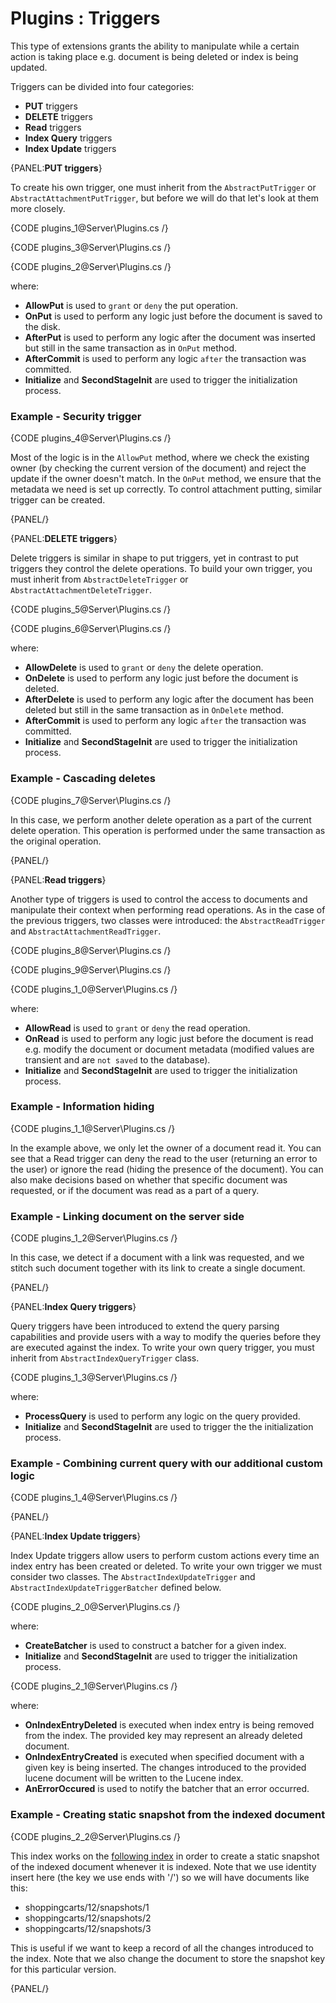 # Plugins : Triggers

This type of extensions grants the ability to manipulate while a certain action is taking place e.g. document is being deleted or index is being updated.

Triggers can be divided into four categories:    
* **PUT** triggers   
* **DELETE** triggers  
* **Read** triggers   
* **Index Query** triggers   
* **Index Update** triggers    

{PANEL:**PUT triggers**}

To create his own trigger, one must inherit from the `AbstractPutTrigger` or `AbstractAttachmentPutTrigger`, but before we will do that let's look at them more closely.

{CODE plugins_1@Server\Plugins.cs /}

{CODE plugins_3@Server\Plugins.cs /}

{CODE plugins_2@Server\Plugins.cs /}

where:   
* **AllowPut** is used to `grant` or `deny` the put operation.   
* **OnPut** is used to perform any logic just before the document is saved to the disk.   
* **AfterPut** is used to perform any logic after the document was inserted but still in the same transaction as in `OnPut` method.   
* **AfterCommit** is used to perform any logic `after` the transaction was committed.    
* **Initialize** and **SecondStageInit** are used to trigger the initialization process.   

### Example - Security trigger

{CODE plugins_4@Server\Plugins.cs /}

Most of the logic is in the `AllowPut` method, where we check the existing owner (by checking the current version of the document) and reject the update if the owner doesn't match.
In the `OnPut` method, we ensure that the metadata we need is set up correctly. To control attachment putting, similar trigger can be created.

{PANEL/}

{PANEL:**DELETE triggers**}

Delete triggers is similar in shape to put triggers, yet in contrast to put triggers they control the delete operations. To build your own trigger, you must inherit from `AbstractDeleteTrigger` or `AbstractAttachmentDeleteTrigger`.

{CODE plugins_5@Server\Plugins.cs /}

{CODE plugins_6@Server\Plugins.cs /}

where:   
* **AllowDelete** is used to `grant` or `deny` the delete operation.   
* **OnDelete** is used to perform any logic just before the document is deleted.   
* **AfterDelete** is used to perform any logic after the document has been deleted but still in the same transaction as in `OnDelete` method.   
* **AfterCommit** is used to perform any logic `after` the transaction was committed.    
* **Initialize** and **SecondStageInit** are used to trigger the initialization process.   

### Example - Cascading deletes

{CODE plugins_7@Server\Plugins.cs /}

In this case, we perform another delete operation as a part of the current delete operation. This operation is performed under the same transaction as the original operation.

{PANEL/}

{PANEL:**Read triggers**}

Another type of triggers is used to control the access to documents and manipulate their context when performing read operations. As in the case of the previous triggers, two classes were introduced: the `AbstractReadTrigger` and `AbstractAttachmentReadTrigger`.

{CODE plugins_8@Server\Plugins.cs /}

{CODE plugins_9@Server\Plugins.cs /}

{CODE plugins_1_0@Server\Plugins.cs /}

where:   
* **AllowRead** is used to `grant` or `deny` the read operation.   
* **OnRead** is used to perform any logic just before the document is read e.g. modify the document or document metadata (modified values are transient and are `not saved` to the database).     
* **Initialize** and **SecondStageInit** are used to trigger the initialization process.      

### Example - Information hiding

{CODE plugins_1_1@Server\Plugins.cs /}

In the example above, we only let the owner of a document read it. You can see that a Read trigger can deny the read to the user (returning an error to the user) or ignore the read (hiding the presence of the document). You can also make decisions based on whether that specific document was requested, or if the document was read as a part of a query.

### Example - Linking document on the server side

{CODE plugins_1_2@Server\Plugins.cs /}

In this case, we detect if a document with a link was requested, and we stitch such document together with its link to create a single document.

{PANEL/}

{PANEL:**Index Query triggers**}

Query triggers have been introduced to extend the query parsing capabilities and provide users with a way to modify the queries before they are executed against the index. To write your own query trigger, you must inherit from `AbstractIndexQueryTrigger` class.

{CODE plugins_1_3@Server\Plugins.cs /}

where:   
* **ProcessQuery** is used to perform any logic on the query provided.   
* **Initialize** and **SecondStageInit** are used to trigger the the initialization process.    

### Example - Combining current query with our additional custom logic

{CODE plugins_1_4@Server\Plugins.cs /}

{PANEL/}

{PANEL:**Index Update triggers**}

Index Update triggers allow users to perform custom actions every time an index entry has been created or deleted. To write your own trigger we must consider two classes. The `AbstractIndexUpdateTrigger` and `AbstractIndexUpdateTriggerBatcher` defined below.

{CODE plugins_2_0@Server\Plugins.cs /}

where:   
* **CreateBatcher** is used to construct a batcher for a given index.   
* **Initialize** and **SecondStageInit** are used to trigger the initialization process.    

{CODE plugins_2_1@Server\Plugins.cs /}

where:   
* **OnIndexEntryDeleted** is executed when index entry is being removed from the index. The provided key may represent an already deleted document.    
* **OnIndexEntryCreated** is executed when specified document with a given key is being inserted. The changes introduced to the provided lucene document will be written to the Lucene index.    
* **AnErrorOccured** is used to notify the batcher that an error occurred.   

### Example - Creating static snapshot from the indexed document

{CODE plugins_2_2@Server\Plugins.cs /}

This index works on the [following index](http://ayende.com/blog/4530/raven-event-sourcing) in order to create a static snapshot of the indexed document whenever it is indexed. Note that we use identity insert here (the key we use ends with '/') so we will have documents like this:

* shoppingcarts/12/snapshots/1
* shoppingcarts/12/snapshots/2
* shoppingcarts/12/snapshots/3

This is useful if we want to keep a record of all the changes introduced to the index. Note that we also change the document to store the snapshot key for this particular version.   

{PANEL/}